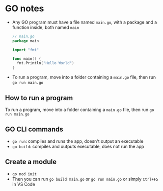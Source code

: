 # GO notes

- Any GO program must have a file named `main.go`, with a package and a function inside, both named `main`
  ```go
  // main.go
  package main

  import "fmt"

  func main() {
    fmt.Println("Hello World")
  }

  ```
- To run a program, move into a folder containing a `main.go` file, then run `go run main.go`

## How to run a program
To run a program, move into a folder containing a `main.go` file, then run `go run main.go`

## GO CLI commands
- `go run`: compiles and runs the app, doesn't output an executable
- `go build`: compiles and outputs executable, does not run the app

## Create a module
- `go mod init`
- Then you can run `go build main.go` or `go run main.go` or simply `Ctrl+F5` in VS Code
